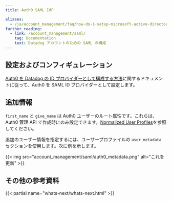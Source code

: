 ```yaml
---
title: Auth0 SAML IdP

aliases:
  - /ja/account_management/faq/how-do-i-setup-microsoft-active-directory-federation-services-as-a-saml-idp/
further_reading:
  - link: /account_management/saml/
    tag: Documentation
    text: Datadog アカウントのための SAML の構成
---
```

## 設定およびコンフィギュレーション

[Auth0 を Datadog の ID プロバイダーとして構成する方法][1]に関するドキュメントに従って、Auth0 を SAML ID プロバイダーとして設定します。

## 追加情報

`first_name` と `give_name` は Auth0 ユーザーのルート属性です。これらは、Auth0 管理 API で作成時にのみ設定できます。[Normalized User Profiles][2]を参照してください。

追加のユーザー情報を指定するには、ユーザープロファイルの `user_metadata` セクションを使用します。次に例を示します。

{{< img src="account_management/saml/auth0_metadata.png" alt="これを更新" >}}

## その他の参考資料

{{< partial name="whats-next/whats-next.html" >}}

[1]: https://auth0.com/docs/protocols/saml-protocol/saml-configuration-options/configure-auth0-as-identity-provider-for-datadog
[2]: https://auth0.com/docs/users/normalized/auth0#normalized-user-profile-schema
